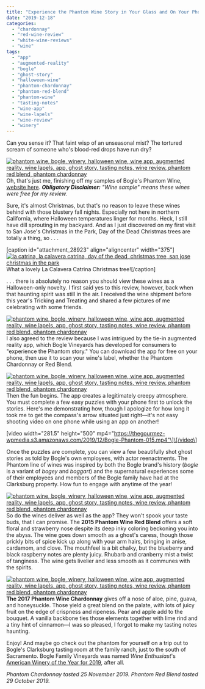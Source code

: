 ```yaml
---
title: "Experience the Phantom Wine Story in Your Glass and On Your Phone"
date: "2019-12-18"
categories:
  - "chardonnay"
  - "red-wine-review"
  - "white-wine-reviews"
  - "wine"
tags:
  - "app"
  - "augmented-reality"
  - "bogle"
  - "ghost-story"
  - "halloween-wine"
  - "phantom-chardonnay"
  - "phantom-red-blend"
  - "phantom-wine"
  - "tasting-notes"
  - "wine-app"
  - "wine-lapels"
  - "wine-review"
  - "winery"
---
```


Can you sense it? That faint wisp of an unseasonal mist? The tortured scream of someone who's blood-red drops have run dry?

[![phantom wine, bogle, winery, halloween wine, wine app, augmented reality, wine lapels, app, ghost story, tasting notes, wine review, phantom red blend, phantom chardonnay](https://thegourmez-wpmedia.s3.amazonaws.com/2019/12/Bogle-Phantom-004-375x500.jpg)](https://thegourmez-wpmedia.s3.amazonaws.com/2019/12/Bogle-Phantom-004.jpg)Oh, that's just me, finishing off my samples of Bogle's Phantom Wine, [website here](http://phantomwine.com/). **_Obligatory Disclaimer:_** _"Wine sample" means these wines were free for my review._

Sure, it's almost Christmas, but that's no reason to leave these wines behind with those blustery fall nights. Especially not here in northern California, where Halloween temperatures linger for months. Heck, I still have dill sprouting in my backyard. And as I just discovered on my first visit to San Jose's Christmas in the Park, Day of the Dead Christmas trees are totally a thing, so . . .

\[caption id="attachment\_28923" align="aligncenter" width="375"\][![la catrina, la calavera catrina, day of the dead, christmas tree, san jose christmas in the park](https://thegourmez-wpmedia.s3.amazonaws.com/2019/12/Catrina-1-375x500.jpg)](https://thegourmez-wpmedia.s3.amazonaws.com/2019/12/Catrina-1.jpg) What a lovely La Calavera Catrina Christmas tree!\[/caption\]

. . . there is absolutely no reason you should view these wines as a Halloween-only novelty. I first said yes to this review, however, back when that haunting spirit was still in the air. I received the wine shipment before this year's Tricking and Treating and shared a few pictures of me celebrating with some friends.

[![phantom wine, bogle, winery, halloween wine, wine app, augmented reality, wine lapels, app, ghost story, tasting notes, wine review, phantom red blend, phantom chardonnay](https://thegourmez-wpmedia.s3.amazonaws.com/2019/12/Bogle-Phantom-001-500x375.jpg)](https://thegourmez-wpmedia.s3.amazonaws.com/2019/12/Bogle-Phantom-001.jpg)I also agreed to the review because I was intrigued by the tie-in augmented reality app, which Bogle Vineyards has developed for consumers to "experience the Phantom story." You can download the app for free on your phone, then use it to scan your wine's label, whether the Phantom Chardonnay or Red Blend.

[![phantom wine, bogle, winery, halloween wine, wine app, augmented reality, wine lapels, app, ghost story, tasting notes, wine review, phantom red blend, phantom chardonnay](https://thegourmez-wpmedia.s3.amazonaws.com/2019/12/Bogle-Phantom-009-375x500.jpg)](https://thegourmez-wpmedia.s3.amazonaws.com/2019/12/Bogle-Phantom-009.jpg)Then the fun begins. The app creates a legitimately creepy atmosphere. You must complete a few easy puzzles with your phone first to unlock the stories. Here's me demonstrating how, though I apologize for how long it took me to get the compass's arrow situated just right—it's not easy shooting video on one phone while using an app on another!

\[video width="281.5" height="500" mp4="https://thegourmez-wpmedia.s3.amazonaws.com/2019/12/Bogle-Phantom-015.mp4"\]\[/video\]

Once the puzzles are complete, you can view a few beautifully shot ghost stories as told by Bogle's own employees, with actor reenactments. The Phantom line of wines was inspired by both the Bogle brand's history (_bogle_ is a variant of _bogey_ and _boggart_) and the supernatural experiences some of their employees and members of the Bogle family have had at the Clarksburg property. How fun to engage with anytime of the year!

[![phantom wine, bogle, winery, halloween wine, wine app, augmented reality, wine lapels, app, ghost story, tasting notes, wine review, phantom red blend, phantom chardonnay](https://thegourmez-wpmedia.s3.amazonaws.com/2019/12/Bogle-Phantom-007-375x500.jpg)](https://thegourmez-wpmedia.s3.amazonaws.com/2019/12/Bogle-Phantom-007.jpg)So do the wines deliver as well as the app? They won't spook your taste buds, that I can promise. The **2015 Phantom Wine Red Blend** offers a soft floral and strawberry nose despite its deep inky coloring beckoning you into the abyss. The wine goes down smooth as a ghost's caress, though those prickly bits of spice kick up along with your arm hairs, bringing in anise, cardamom, and clove. The mouthfeel is a bit chalky, but the blueberry and black raspberry notes are plenty juicy. Rhubarb and cranberry mist a twist of tanginess. The wine gets livelier and less smooth as it communes with the spirits.

[![phantom wine, bogle, winery, halloween wine, wine app, augmented reality, wine lapels, app, ghost story, tasting notes, wine review, phantom red blend, phantom chardonnay](https://thegourmez-wpmedia.s3.amazonaws.com/2019/12/Bogle-Phantom-010-375x500.jpg)](https://thegourmez-wpmedia.s3.amazonaws.com/2019/12/Bogle-Phantom-010.jpg)**The 2017 Phantom Wine Chardonnay** gives off a nose of aloe, pine, guava, and honeysuckle. Those yield a great blend on the palate, with lots of juicy fruit on the edge of crispness and ripeness. Pear and apple add to the bouquet. A vanilla backbone ties those elements together with lime rind and a tiny hint of cinnamon—I was so pleased, I forgot to make my tasting notes haunting.

Enjoy! And maybe go check out the phantom for yourself on a trip out to Bogle's Clarksburg tasting room at the family ranch, just to the south of Sacramento. Bogle Family Vineyards was named _Wine Enthusiast_'s [American Winery of the Year for 2019](https://www.winemag.com/gallery/wsa2019winners/#gallery-carousel-9), after all.

_Phantom Chardonnay tasted 25 November 2019. Phantom Red Blend tasted 29 October 2019._
